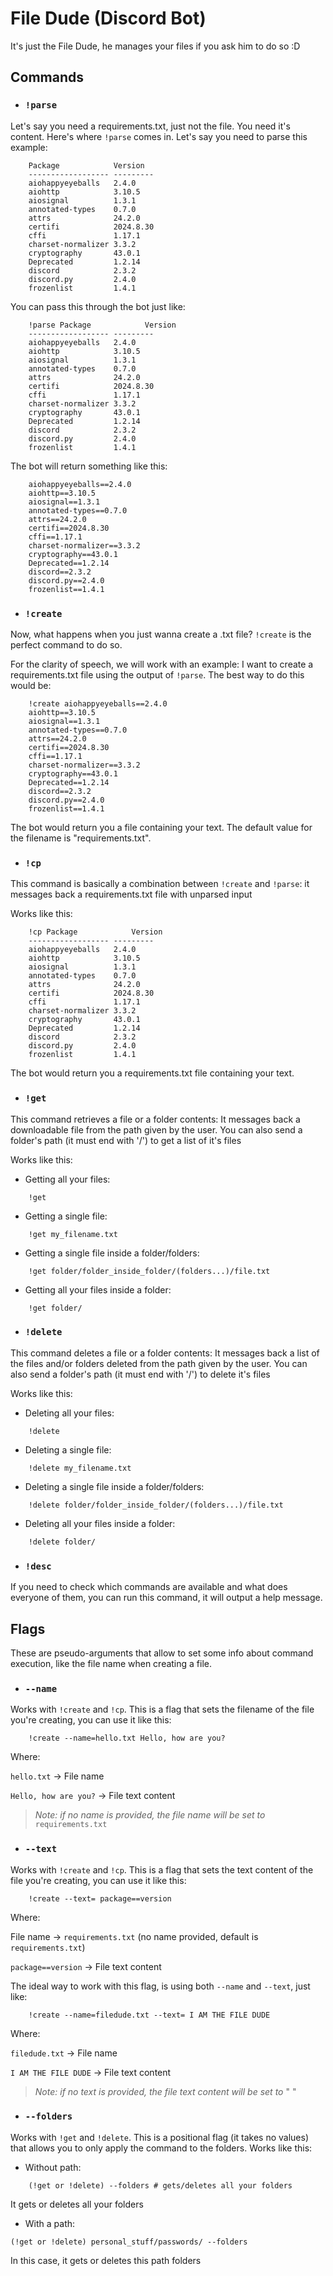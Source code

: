 # File Dude (Discord Bot)
It's just the File Dude, he manages your files if you ask him to do so :D

## Commands
- ### `!parse`
Let's say you need a requirements.txt, just not the file. You need it's content. Here's where `!parse` comes in. Let's say you need to parse this example:
```
    Package            Version
    ------------------ ---------
    aiohappyeyeballs   2.4.0
    aiohttp            3.10.5
    aiosignal          1.3.1
    annotated-types    0.7.0
    attrs              24.2.0
    certifi            2024.8.30
    cffi               1.17.1
    charset-normalizer 3.3.2
    cryptography       43.0.1
    Deprecated         1.2.14
    discord            2.3.2
    discord.py         2.4.0
    frozenlist         1.4.1
```
You can pass this through the bot just like:
```
    !parse Package            Version
    ------------------ ---------
    aiohappyeyeballs   2.4.0
    aiohttp            3.10.5
    aiosignal          1.3.1
    annotated-types    0.7.0
    attrs              24.2.0
    certifi            2024.8.30
    cffi               1.17.1
    charset-normalizer 3.3.2
    cryptography       43.0.1
    Deprecated         1.2.14
    discord            2.3.2
    discord.py         2.4.0
    frozenlist         1.4.1
```

The bot will return something like this:
```
    aiohappyeyeballs==2.4.0
    aiohttp==3.10.5
    aiosignal==1.3.1
    annotated-types==0.7.0
    attrs==24.2.0
    certifi==2024.8.30
    cffi==1.17.1
    charset-normalizer==3.3.2
    cryptography==43.0.1
    Deprecated==1.2.14
    discord==2.3.2
    discord.py==2.4.0
    frozenlist==1.4.1
```

- ### `!create`
Now, what happens when you just wanna create a .txt file? `!create` is the perfect command to do so.

For the clarity of speech, we will work with an example: I want to create a requirements.txt file using the output of `!parse`. The best way to do this would be:

```
    !create aiohappyeyeballs==2.4.0
    aiohttp==3.10.5
    aiosignal==1.3.1
    annotated-types==0.7.0
    attrs==24.2.0
    certifi==2024.8.30
    cffi==1.17.1
    charset-normalizer==3.3.2
    cryptography==43.0.1
    Deprecated==1.2.14
    discord==2.3.2
    discord.py==2.4.0
    frozenlist==1.4.1
```

The bot would return you a file containing your text. The default value for the filename is "requirements.txt".


- ### `!cp`
This command is basically a combination between `!create` and `!parse`:
it messages back a requirements.txt file with unparsed input

Works like this:

```
    !cp Package            Version
    ------------------ ---------
    aiohappyeyeballs   2.4.0
    aiohttp            3.10.5
    aiosignal          1.3.1
    annotated-types    0.7.0
    attrs              24.2.0
    certifi            2024.8.30
    cffi               1.17.1
    charset-normalizer 3.3.2
    cryptography       43.0.1
    Deprecated         1.2.14
    discord            2.3.2
    discord.py         2.4.0
    frozenlist         1.4.1
```

The bot would return you a requirements.txt file containing your text.

- ### `!get`
This command retrieves a file or a folder contents:
It messages back a downloadable file from the path given by the user.
You can also send a folder's path (it must end with '/') to get a list of it's files

Works like this:

- Getting all your files:
```
    !get
```

- Getting a single file:
```
    !get my_filename.txt
```

- Getting a single file inside a folder/folders:
```
    !get folder/folder_inside_folder/(folders...)/file.txt
```

- Getting all your files inside a folder:
```
    !get folder/
```

- ### `!delete`
This command deletes a file or a folder contents:
It messages back a list of the files and/or folders deleted from the path given by the user.
You can also send a folder's path (it must end with '/') to delete it's files

Works like this:

- Deleting all your files:
```
    !delete
```

- Deleting a single file:
```
    !delete my_filename.txt
```

- Deleting a single file inside a folder/folders:
```
    !delete folder/folder_inside_folder/(folders...)/file.txt
```

- Deleting all your files inside a folder:
```
    !delete folder/
```

- ### `!desc`
If you need to check which commands are available and what does everyone of
them, you can run this command, it will output a help message.

## Flags
These are pseudo-arguments that allow to set some info about command execution,
like the file name when creating a file.

- ### `--name`
Works with `!create` and `!cp`.
This is a flag that sets the filename of the file you're creating, you can
use it like this:

```
    !create --name=hello.txt Hello, how are you?
```

Where: 

 `hello.txt` -> File name
 
 `Hello, how are you?` -> File text content
 
 > _Note: if no name is provided, the file name will
 be set to_ `requirements.txt`

- ### `--text`
Works with `!create` and `!cp`.
This is a flag that sets the text content of the file you're creating, you can
use it like this:

```
    !create --text= package==version
```

Where: 

 File name -> `requirements.txt` (no name provided, default is `requirements.txt`)
 
 `package==version` -> File text content
 
 The ideal way to work with this flag, is using both `--name` and `--text`, just like:
 
```
    !create --name=filedude.txt --text= I AM THE FILE DUDE
```

Where: 

`filedude.txt` -> File name
 
`I AM THE FILE DUDE` -> File text content
 
> _Note: if no text is provided, the file text content will
be set to_ " "

- ### `--folders`
Works with `!get` and `!delete`.
This is a positional flag (it takes no values) that allows you to only apply the command to the folders.
Works like this:

- Without path:
```
    (!get or !delete) --folders # gets/deletes all your folders
```
It gets or deletes all your folders

- With a path:
```
(!get or !delete) personal_stuff/passwords/ --folders 
```
In this case, it gets or deletes this path folders